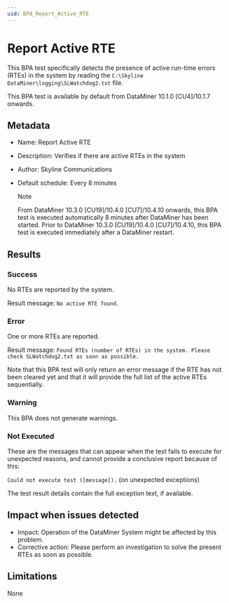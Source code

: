 ```yaml
---
uid: BPA_Report_Active_RTE
---
```


# Report Active RTE

This BPA test specifically detects the presence of active run-time errors (RTEs) in the system by reading the `C:\Skyline DataMiner\logging\SLWatchdog2.txt` file.

This BPA test is available by default from DataMiner 10.1.0 [CU4]/10.1.7 onwards.

## Metadata

- Name: Report Active RTE
- Description: Verifies if there are active RTEs in the system
- Author: Skyline Communications
- Default schedule: Every 8 minutes

  > [!NOTE]
  > From DataMiner 10.3.0 [CU19]/10.4.0 [CU7]/10.4.10 onwards<!--RN 40201-->, this BPA test is executed automatically 8 minutes after DataMiner has been started. Prior to DataMiner 10.3.0 [CU19]/10.4.0 [CU7]/10.4.10, this BPA test is executed immediately after a DataMiner restart.

## Results

### Success

No RTEs are reported by the system.

Result message: `No active RTE found.`

### Error

One or more RTEs are reported.

Result message: `Found RTEs (number of RTEs) in the system. Please check SLWatchdog2.txt as soon as possible.`

Note that this BPA test will only return an error message if the RTE has not been cleared yet and that it will provide the full list of the active RTEs sequentially.

### Warning

This BPA does not generate warnings.

### Not Executed

These are the messages that can appear when the test fails to execute for unexpected reasons, and cannot provide a conclusive report because of this:

`Could not execute test ([message]).` (on unexpected exceptions)

The test result details contain the full exception text, if available.

## Impact when issues detected

- Impact: Operation of the DataMiner System might be affected by this problem.
- Corrective action: Please perform an investigation to solve the present RTEs as soon as possible.

## Limitations

None
